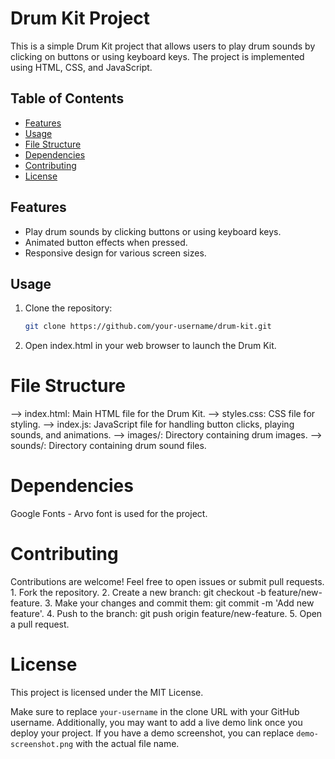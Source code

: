 # Drum Kit Project

This is a simple Drum Kit project that allows users to play drum sounds by clicking on buttons or using keyboard keys. The project is implemented using HTML, CSS, and JavaScript.

## Table of Contents
- [Features](#features)
- [Usage](#usage)
- [File Structure](#file-structure)
- [Dependencies](#dependencies)
- [Contributing](#contributing)
- [License](#license)

## Features
- Play drum sounds by clicking buttons or using keyboard keys.
- Animated button effects when pressed.
- Responsive design for various screen sizes.

## Usage
1. Clone the repository:
   ```bash
   git clone https://github.com/your-username/drum-kit.git
   
2. Open index.html in your web browser to launch the Drum Kit.

<h1>File Structure</h1>

--> index.html: Main HTML file for the Drum Kit.
--> styles.css: CSS file for styling.
--> index.js: JavaScript file for handling button clicks, playing sounds, and animations.
--> images/: Directory containing drum images.
--> sounds/: Directory containing drum sound files.

<h1>Dependencies</h1>
Google Fonts - Arvo font is used for the project.

<h1>Contributing</h1>
Contributions are welcome! Feel free to open issues or submit pull requests.
1. Fork the repository.
2. Create a new branch: git checkout -b feature/new-feature.
3. Make your changes and commit them: git commit -m 'Add new feature'.
4. Push to the branch: git push origin feature/new-feature.
5. Open a pull request.

<h1>License</h1>
This project is licensed under the MIT License.


Make sure to replace `your-username` in the clone URL with your GitHub username. Additionally, you may want to add a live demo link once you deploy your project. If you have a demo screenshot, you can replace `demo-screenshot.png` with the actual file name.

